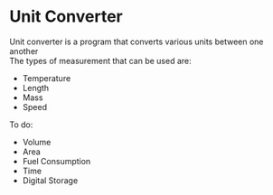 # Unit Converter
Unit converter is a program that converts various units between one another<br />
The types of measurement that can be used are:
- Temperature
- Length
- Mass
- Speed

To do:
- Volume
- Area
- Fuel Consumption
- Time
- Digital Storage
